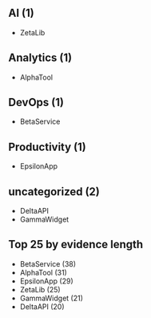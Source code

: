 ## AI (1)
- ZetaLib

## Analytics (1)
- AlphaTool

## DevOps (1)
- BetaService

## Productivity (1)
- EpsilonApp

## uncategorized (2)
- DeltaAPI
- GammaWidget

## Top 25 by evidence length
- BetaService (38)
- AlphaTool (31)
- EpsilonApp (29)
- ZetaLib (25)
- GammaWidget (21)
- DeltaAPI (20)